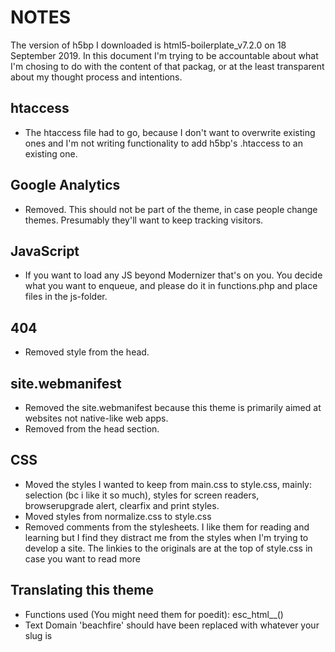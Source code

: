 # NOTES
The version of h5bp I downloaded is html5-boilerplate_v7.2.0 on 18 September 2019. In this document I'm trying to be accountable about what I'm chosing to do with the content of that packag, or at the least transparent about my thought process and intentions.

## htaccess
* The htaccess file had to go, because I don't want to overwrite existing ones and I'm not writing functionality to add h5bp's .htaccess to an existing one.

## Google Analytics
* Removed. This should not be part of the theme, in case people change themes. Presumably they'll want to keep tracking visitors.

## JavaScript
* If you want to load any JS beyond Modernizer that's on you. You decide what you want to enqueue, and please do it in functions.php and place files in the js-folder.

## 404
* Removed style from the head.

## site.webmanifest
* Removed the site.webmanifest because this theme is primarily aimed at websites not native-like web apps.
* Removed <meta name="theme-color" content="#fafafa"> from the head section.

## CSS
* Moved the styles I wanted to keep from main.css to style.css, mainly: selection (bc i like it so much), styles for screen readers, browserupgrade alert, clearfix and print styles.
* Moved styles from normalize.css to style.css
* Removed comments from the stylesheets. I like them for reading and learning but I find they distract me from the styles when I'm trying to develop a site. The linkies to the originals are at the top of style.css in case you want to read more

## Translating this theme
* Functions used (You might need them for poedit): esc_html__()
* Text Domain 'beachfire' should have been replaced with whatever your slug is